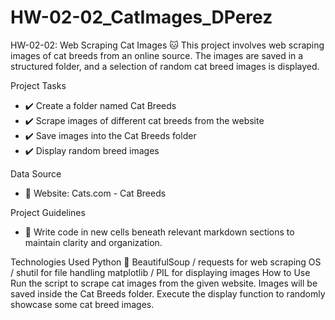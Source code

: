 # HW-02-02_CatImages_DPerez
HW-02-02: Web Scraping Cat Images 🐱
This project involves web scraping images of cat breeds from an online source. The images are saved in a structured folder, and a selection of random cat breed images is displayed.

Project Tasks
- ✔️ Create a folder named Cat Breeds
- ✔️ Scrape images of different cat breeds from the website
- ✔️ Save images into the Cat Breeds folder
- ✔️ Display random breed images

Data Source
- 📌 Website: Cats.com - Cat Breeds

Project Guidelines
- 📌 Write code in new cells beneath relevant markdown sections to maintain clarity and organization.

Technologies Used
Python 🐍
BeautifulSoup / requests for web scraping
OS / shutil for file handling
matplotlib / PIL for displaying images
How to Use
Run the script to scrape cat images from the given website.
Images will be saved inside the Cat Breeds folder.
Execute the display function to randomly showcase some cat breed images.
